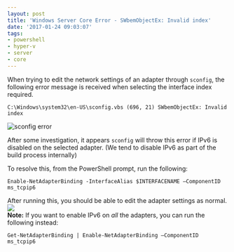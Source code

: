 ```yaml
---
layout: post
title: 'Windows Server Core Error - SWbemObjectEx: Invalid index'
date: '2017-01-24 09:03:07'
tags:
- powershell
- hyper-v
- server
- core
---
```


When trying to edit the network settings of an adapter through `sconfig`, the following error message is received when selecting the interface index required.

`C:\Windows\system32\en-US\sconfig.vbs (696, 21) SWbemObjectEx: Invalid index`

![sconfig error](http://i.imgur.com/qurZt9v.png)

After some investigation, it appears `sconfig` will throw this error if IPv6 is disabled on the selected adapter. (We tend to disable IPv6 as part of the build process internally)

To resolve this, from the PowerShell prompt, run the following:

`Enable-NetAdapterBinding -InterfaceAlias $INTERFACENAME –ComponentID ms_tcpip6`

After running this, you should be able to edit the adapter settings as normal.  
 ![](http://i.imgur.com/ybDczCM.png)  
**Note:** If you want to enable IPv6 on _all_ the adapters, you can run the following instead:

`Get-NetAdapterBinding | Enable-NetAdapterBinding –ComponentID ms_tcpip6`

<!--kg-card-end: markdown-->